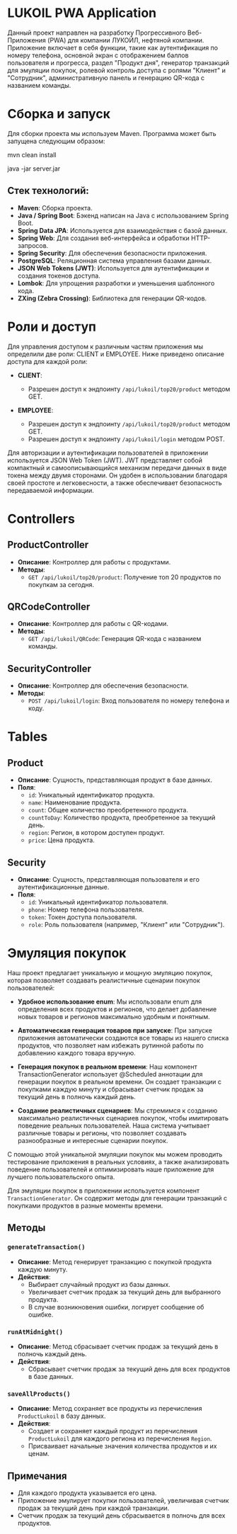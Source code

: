 # LUKOIL PWA Application

Данный проект направлен на разработку Прогрессивного Веб-Приложения (PWA) для компании ЛУКОЙЛ, нефтяной компании. Приложение включает в себя функции, такие как аутентификация по номеру телефона, основной экран с отображением баллов пользователя и прогресса, раздел "Продукт дня", генератор транзакций для эмуляции покупок, ролевой контроль доступа с ролями "Клиент" и "Сотрудник", административную панель и генерацию QR-кода с названием команды.

# Сборка и запуск

Для сборки проекта мы используем Maven. Программа может быть запущена следующим образом:

mvn clean install 

java -jar server.jar

## Стек технологий:
- **Maven**: Сборка проекта.
- **Java / Spring Boot**: Бэкенд написан на Java с использованием Spring Boot.
- **Spring Data JPA**: Используется для взаимодействия с базой данных.
- **Spring Web**: Для создания веб-интерфейса и обработки HTTP-запросов.
- **Spring Security**: Для обеспечения безопасности приложения.
- **PostgreSQL**: Реляционная система управления базами данных.
- **JSON Web Tokens (JWT)**: Используется для аутентификации и создания токенов доступа.
- **Lombok**: Для упрощения разработки и уменьшения шаблонного кода.
- **ZXing (Zebra Crossing)**: Библиотека для генерации QR-кодов.

# Роли и доступ

Для управления доступом к различным частям приложения мы определили две роли: CLIENT и EMPLOYEE. Ниже приведено описание доступа для каждой роли:

- **CLIENT**: 
    - Разрешен доступ к эндпоинту `/api/lukoil/top20/product` методом GET.

- **EMPLOYEE**: 
    - Разрешен доступ к эндпоинту `/api/lukoil/top20/product` методом GET.
    - Разрешен доступ к эндпоинту `/api/lukoil/login` методом POST.

Для авторизации и аутентификации пользователей в приложении используется JSON Web Token (JWT). JWT представляет собой компактный и самоописывающийся механизм передачи данных в виде токена между двумя сторонами. Он удобен в использовании благодаря своей простоте и легковесности, а также обеспечивает безопасность передаваемой информации.

# Controllers

## ProductController

- **Описание**: Контроллер для работы с продуктами.
- **Методы**:
  - `GET /api/lukoil/top20/product`: Получение топ 20 продуктов по покупкам за сегодня.

## QRCodeController

- **Описание**: Контроллер для работы с QR-кодами.
- **Методы**:
  - `GET /api/lukoil/QRCode`: Генерация QR-кода с названием команды.

## SecurityController

- **Описание**: Контроллер для обеспечения безопасности.
- **Методы**:
  - `POST /api/lukoil/login`: Вход пользователя по номеру телефона и коду.

# Tables

## Product

- **Описание**: Сущность, представляющая продукт в базе данных.
- **Поля**:
  - `id`: Уникальный идентификатор продукта.
  - `name`: Наименование продукта.
  - `count`: Общее количество преобретенного продукта.
  - `countToDay`: Количество продукта, преобретенное за текущий день.
  - `region`: Регион, в котором доступен продукт.
  - `price`: Цена продукта.

## Security

- **Описание**: Сущность, представляющая пользователя и его аутентификационные данные.
- **Поля**:
  - `id`: Уникальный идентификатор пользователя.
  - `phone`: Номер телефона пользователя.
  - `token`: Токен доступа пользователя.
  - `role`: Роль пользователя (например, "Клиент" или "Сотрудник").

# Эмуляция покупок

Наш проект предлагает уникальную и мощную эмуляцию покупок, которая позволяет создавать реалистичные сценарии покупок пользователей:

- **Удобное использование enum**: Мы использовали enum для определения всех продуктов и регионов, что делает добавление новых товаров и регионов максимально удобным и понятным.

- **Автоматическая генерация товаров при запуске**: При запуске приложения автоматически создаются все товары из нашего списка продуктов, что позволяет нам избежать рутинной работы по добавлению каждого товара вручную.

- **Генерация покупок в реальном времени**: Наш компонент TransactionGenerator использует @Scheduled аннотации для генерации покупок в реальном времени. Он создает транзакции с покупками каждую минуту и сбрасывает счетчик продаж за текущий день в полночь каждый день.

- **Создание реалистичных сценариев**: Мы стремимся к созданию максимально реалистичных сценариев покупок, чтобы имитировать поведение реальных пользователей. Наша система учитывает различные товары и регионы, что позволяет создавать разнообразные и интересные сценарии покупок.

С помощью этой уникальной эмуляции покупок мы можем проводить тестирование приложения в реальных условиях, а также анализировать поведение пользователей и оптимизировать наше приложение для лучшего пользовательского опыта.

Для эмуляции покупок в приложении используется компонент `TransactionGenerator`. Он содержит методы для генерации транзакций с покупками продуктов в разные моменты времени.

## Методы

### `generateTransaction()`

- **Описание**: Метод генерирует транзакцию с покупкой продукта каждую минуту.
- **Действия**:
  - Выбирает случайный продукт из базы данных.
  - Увеличивает счетчик продаж за текущий день для выбранного продукта.
  - В случае возникновения ошибки, логирует сообщение об ошибке.

### `runAtMidnight()`

- **Описание**: Метод сбрасывает счетчик продаж за текущий день в полночь каждый день.
- **Действия**:
  - Сбрасывает счетчик продаж за текущий день для всех продуктов в базе данных.

### `saveAllProducts()`

- **Описание**: Метод сохраняет все продукты из перечисления `ProductLukoil` в базу данных.
- **Действия**:
  - Создает и сохраняет каждый продукт из перечисления `ProductLukoil` для каждого региона из перечисления `Region`.
  - Присваивает начальные значения количества продуктов и их ценам.

## Примечания

- Для каждого продукта указывается его цена.
- Приложение эмулирует покупки пользователей, увеличивая счетчик продаж за текущий день при каждой транзакции.
- Счетчик продаж за текущий день сбрасывается в полночь для всех продуктов.
